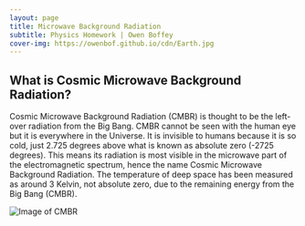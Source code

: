 ```yaml
---
layout: page
title: Microwave Background Radiation
subtitle: Physics Homework | Owen Boffey
cover-img: https://owenbof.github.io/cdn/Earth.jpg
---
```


## What is Cosmic Microwave Background Radiation?

Cosmic Microwave Background Radiation (CMBR) is thought to be the left-over radiation from the Big Bang. CMBR cannot be seen with the human eye but it is everywhere in the Universe. It is invisible to humans because it is so cold, just 2.725 degrees above what is known as absolute zero (-2725 degrees). This means its radiation is most visible in the microwave part of the electromagnetic spectrum, hence the name Cosmic Microwave Background Radiation. The temperature of deep space has been measured as around 3 Kelvin, not absolute zero, due to the remaining energy from the Big Bang (CMBR).

![Image of CMBR](https://owenbof.github.io/cdn/CMBR.jpg)


